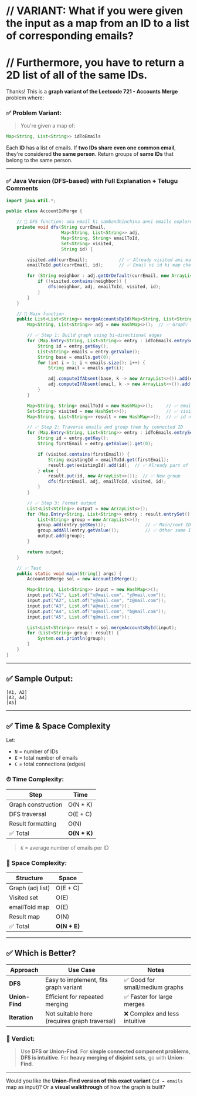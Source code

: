 # // VARIANT: What if you were given the input as a map from an ID to a list of corresponding emails?
# // Furthermore, you have to return a 2D list of all of the same IDs.

Thanks! This is a **graph variant of the Leetcode 721 - Accounts Merge** problem where:

### ✅ Problem Variant:

> You're given a map of:

```java
Map<String, List<String>> idToEmails
```

Each **ID** has a list of emails. If **two IDs share even one common email**, they're considered **the same person**.
Return groups of **same IDs** that belong to the same person.

---

### ✅ Java Version (DFS-based) with Full Explanation + Telugu Comments

```java
import java.util.*;

public class AccountIdMerge {

    // 🔹 DFS function: oka email ki sambandhinchina anni emails explore cheyyadam
    private void dfs(String currEmail,
                     Map<String, List<String>> adj,
                     Map<String, String> emailToId,
                     Set<String> visited,
                     String id) {

        visited.add(currEmail);            // ✅ Already visited ani mark cheyyadam
        emailToId.put(currEmail, id);      // ✅ Email ni id ki map cheyyadam

        for (String neighbor : adj.getOrDefault(currEmail, new ArrayList<>())) {
            if (!visited.contains(neighbor)) {
                dfs(neighbor, adj, emailToId, visited, id);
            }
        }
    }

    // 🔸 Main function
    public List<List<String>> mergeAccountsById(Map<String, List<String>> idToEmails) {
        Map<String, List<String>> adj = new HashMap<>();  // ✅ Graph: email ↔ email

        // ✅ Step 1: Build graph using bi-directional edges
        for (Map.Entry<String, List<String>> entry : idToEmails.entrySet()) {
            String id = entry.getKey();
            List<String> emails = entry.getValue();
            String base = emails.get(0);
            for (int i = 1; i < emails.size(); i++) {
                String email = emails.get(i);

                adj.computeIfAbsent(base, k -> new ArrayList<>()).add(email);
                adj.computeIfAbsent(email, k -> new ArrayList<>()).add(base);
            }
        }

        Map<String, String> emailToId = new HashMap<>();     // ✅ email → connected group id
        Set<String> visited = new HashSet<>();               // ✅ visited emails
        Map<String, List<String>> result = new HashMap<>();  // ✅ id → same ids group

        // ✅ Step 2: Traverse emails and group them by connected ID
        for (Map.Entry<String, List<String>> entry : idToEmails.entrySet()) {
            String id = entry.getKey();
            String firstEmail = entry.getValue().get(0);

            if (visited.contains(firstEmail)) {
                String existingId = emailToId.get(firstEmail);
                result.get(existingId).add(id);  // ✅ Already part of some group
            } else {
                result.put(id, new ArrayList<>());  // ✅ New group
                dfs(firstEmail, adj, emailToId, visited, id);
            }
        }

        // ✅ Step 3: Format output
        List<List<String>> output = new ArrayList<>();
        for (Map.Entry<String, List<String>> entry : result.entrySet()) {
            List<String> group = new ArrayList<>();
            group.add(entry.getKey());               // ✅ Main/root ID
            group.addAll(entry.getValue());          // ✅ Other same IDs
            output.add(group);
        }

        return output;
    }

    // ✅ Test
    public static void main(String[] args) {
        AccountIdMerge sol = new AccountIdMerge();

        Map<String, List<String>> input = new HashMap<>();
        input.put("A1", List.of("x@mail.com", "y@mail.com"));
        input.put("A2", List.of("y@mail.com", "z@mail.com"));
        input.put("A3", List.of("a@mail.com"));
        input.put("A4", List.of("a@mail.com", "b@mail.com"));
        input.put("A5", List.of("q@mail.com"));

        List<List<String>> result = sol.mergeAccountsById(input);
        for (List<String> group : result) {
            System.out.println(group);
        }
    }
}
```

---

## ✅ Sample Output:

```text
[A1, A2]
[A3, A4]
[A5]
```

---

## ✅ Time & Space Complexity

Let:

* `N` = number of IDs
* `E` = total number of emails
* `C` = total connections (edges)

### ⏱ Time Complexity:

| Step               | Time          |
| ------------------ | ------------- |
| Graph construction | O(N \* K)     |
| DFS traversal      | O(E + C)      |
| Result formatting  | O(N)          |
| ✅ Total            | **O(N \* K)** |

> `K` = average number of emails per ID

### 💾 Space Complexity:

| Structure        | Space        |
| ---------------- | ------------ |
| Graph (adj list) | O(E + C)     |
| Visited set      | O(E)         |
| emailToId map    | O(E)         |
| Result map       | O(N)         |
| ✅ Total          | **O(N + E)** |

---

## ✅ Which is Better?

| Approach       | Use Case                                     | Notes                          |
| -------------- | -------------------------------------------- | ------------------------------ |
| **DFS**        | Easy to implement, fits graph variant        | ✅ Good for small/medium graphs |
| **Union-Find** | Efficient for repeated merging               | ✅ Faster for large merges      |
| **Iteration**  | Not suitable here (requires graph traversal) | ❌ Complex and less intuitive   |

### 🧠 Verdict:

> Use **DFS or Union-Find**.
> For **simple connected component problems**, **DFS is intuitive**.
> For **heavy merging of disjoint sets**, go with **Union-Find**.

---

Would you like the **Union-Find version of this exact variant** (`id → emails` map as input)? Or a **visual walkthrough** of how the graph is built?
